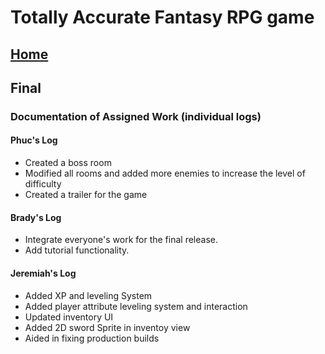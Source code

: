 # Totally Accurate Fantasy RPG game 

## [Home](index.md)

## Final

### Documentation of Assigned Work (individual logs)

#### Phuc's Log 

- Created a boss room 
- Modified all rooms and added more enemies to increase the level of difficulty 
- Created a trailer for the game

#### Brady's Log

- Integrate everyone's work for the final release.
- Add tutorial functionality.

#### Jeremiah's Log

- Added XP and leveling System
- Added player attribute leveling system and interaction
- Updated inventory UI
- Added 2D sword Sprite in inventoy view
- Aided in fixing production builds
